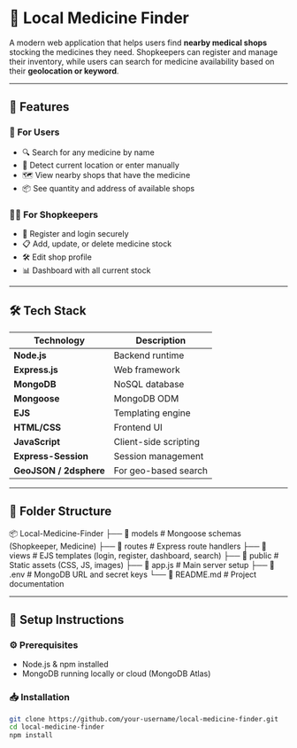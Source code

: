 # 💊 Local Medicine Finder

A modern web application that helps users find **nearby medical shops** stocking the medicines they need. Shopkeepers can register and manage their inventory, while users can search for medicine availability based on their **geolocation or keyword**.


---

## 📌 Features

### 👥 For Users
- 🔍 Search for any medicine by name
- 📍 Detect current location or enter manually
- 🗺️ View nearby shops that have the medicine
- 📦 See quantity and address of available shops

### 🧑‍💼 For Shopkeepers
- 📝 Register and login securely
- 📋 Add, update, or delete medicine stock
- 🛠️ Edit shop profile
- 📊 Dashboard with all current stock

---

## 🛠️ Tech Stack

| Technology | Description |
|------------|-------------|
| **Node.js** | Backend runtime |
| **Express.js** | Web framework |
| **MongoDB** | NoSQL database |
| **Mongoose** | MongoDB ODM |
| **EJS** | Templating engine |
| **HTML/CSS** | Frontend UI |
| **JavaScript** | Client-side scripting |
| **Express-Session** | Session management |
| **GeoJSON / 2dsphere** | For geo-based search |

---

## 🧩 Folder Structure

📦 Local-Medicine-Finder
├── 📁 models # Mongoose schemas (Shopkeeper, Medicine)
├── 📁 routes # Express route handlers
├── 📁 views # EJS templates (login, register, dashboard, search)
├── 📁 public # Static assets (CSS, JS, images)
├── 📄 app.js # Main server setup
├── 📄 .env # MongoDB URL and secret keys
└── 📄 README.md # Project documentation

---

## 🧪 Setup Instructions

### ⚙️ Prerequisites

- Node.js & npm installed
- MongoDB running locally or cloud (MongoDB Atlas)

### 📥 Installation

```bash
git clone https://github.com/your-username/local-medicine-finder.git
cd local-medicine-finder
npm install

